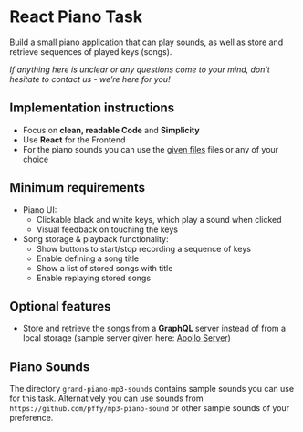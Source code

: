 # React Piano Task

Build a small piano application that can play sounds, as well as store and retrieve sequences of played keys (songs).

*If anything here is unclear or any questions come to your mind, don’t hesitate to contact us - we’re here for you!*

## Implementation instructions

- Focus on **clean, readable Code** and **Simplicity**
- Use **React** for the Frontend
- For the piano sounds you can use the [given files](#piano-sounds) files or any of your choice

## Minimum requirements

- Piano UI:
    - Clickable black and white keys, which play a sound when clicked
    - Visual feedback on touching the keys
- Song storage & playback functionality:
    - Show buttons to start/stop recording a sequence of keys
    - Enable defining a song title
    - Show a list of stored songs with title
    - Enable replaying stored songs

## Optional features

- Store and retrieve the songs from a **GraphQL** server instead of from a local storage (sample server given here: [Apollo Server](apollo-server))

## Piano Sounds

The directory `grand-piano-mp3-sounds` contains sample sounds you can use for this task. Alternatively you can use sounds from `https://github.com/pffy/mp3-piano-sound` or other sample sounds of your preference.
